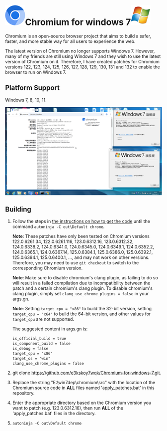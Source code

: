 # ![](imgs/product_logo_64.png)Chromium for windows 7![](imgs/windows.png)

Chromium is an open-source browser project that aims to build a safer, faster, and more stable way for all users to experience the web.

The latest version of Chromium no longer supports Windows 7. However, many of my friends are still using Windows 7 and they wish to use the latest version of Chromium on it. Therefore, I have created patches for Chromium versions 122, 123, 124, 125, 126, 127, 128, 129, 130, 131 and 132 to enable the browser to run on Windows 7.

## Platform Support

Windows 7, 8, 10, 11.

![](imgs/snapshot.png)

## Building

1. Follow the steps in [the instructions on how to get the code](https://chromium.googlesource.com/chromium/src/+/main/docs/windows_build_instructions.md) until the command `autoninja -C out\Default chrome`. 

   **Note**: These patches have only been tested on Chromium versions 122.0.6261.34, 122.0.6261.116, 123.0.6312.16, 123.0.6312.32, 124.0.6338.2, 124.0.6341.0, 124.0.6345.0, 124.0.6349.1, 124.0.6352.2, 124.0.6365.1, 124.0.6367.14, 125.0.6384.1, 125.0.6386.0, 125.0.6392.1, 125.0.6394.1, 125.0.6400.1, ..., and may not work on other versions. Therefore, you may need to use `git checkout` to switch to the corresponding Chromium version.

   **Note**: Make sure to disable chromium's clang plugin, as failing to do so will result in a failed compilation due to incompatibility between the patch and a certain chromium's clang plugin. To disable chromium's clang plugin, simply set `clang_use_chrome_plugins = false` in your args.gn.

   **Note**: Setting `target_cpu = "x86"` to build the 32-bit version, setting `target_cpu = "x64"` to build the 64-bit version, and other values for `target_cpu` are not supported.

   The suggested content in args.gn is:

   ```
   is_official_build = true
   is_component_build = false
   is_debug = false
   target_cpu = "x86"
   target_os = "win"
   clang_use_chrome_plugins = false
   ```

2. git clone https://github.com/e3kskoy7wqk/Chromium-for-windows-7.git.

3. Replace the string "E:\win7dep\chromium\src" with the location of the Chromium source code in **ALL** files named 'apply_patches.bat' in this repository.

4. Enter the appropriate directory based on the Chromium version you want to patch (e.g. 123.0.6312.16), then run **ALL** of the 'apply_patches.bat' files in the directory.

5. `autoninja -C out\Default chrome`
